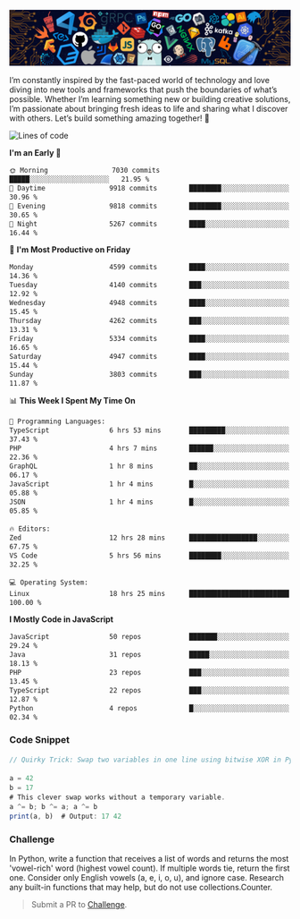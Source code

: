 ![](https://github.com/0x3EF8/0x3EF8/raw/main/images/header_.png)

I’m constantly inspired by the fast-paced world of technology and love diving into new tools and frameworks that push the boundaries of what’s possible. Whether I’m learning something new or building creative solutions, I’m passionate about bringing fresh ideas to life and sharing what I discover with others. Let’s build something amazing together! 🚀

<!--START_SECTION:header-->
![Lines of code](https://img.shields.io/badge/From%20Hello%20World%20I%27ve%20Written-22.9%20million%20lines%20of%20code-blue)

**I'm an Early 🐤** 

```text
🌞 Morning                7030 commits        █████░░░░░░░░░░░░░░░░░░░░   21.95 % 
🌆 Daytime                9918 commits        ████████░░░░░░░░░░░░░░░░░   30.96 % 
🌃 Evening                9818 commits        ████████░░░░░░░░░░░░░░░░░   30.65 % 
🌙 Night                  5267 commits        ████░░░░░░░░░░░░░░░░░░░░░   16.44 % 
```
📅 **I'm Most Productive on Friday** 

```text
Monday                   4599 commits        ████░░░░░░░░░░░░░░░░░░░░░   14.36 % 
Tuesday                  4140 commits        ███░░░░░░░░░░░░░░░░░░░░░░   12.92 % 
Wednesday                4948 commits        ████░░░░░░░░░░░░░░░░░░░░░   15.45 % 
Thursday                 4262 commits        ███░░░░░░░░░░░░░░░░░░░░░░   13.31 % 
Friday                   5334 commits        ████░░░░░░░░░░░░░░░░░░░░░   16.65 % 
Saturday                 4947 commits        ████░░░░░░░░░░░░░░░░░░░░░   15.44 % 
Sunday                   3803 commits        ███░░░░░░░░░░░░░░░░░░░░░░   11.87 % 
```


📊 **This Week I Spent My Time On** 

```text
💬 Programming Languages: 
TypeScript               6 hrs 53 mins       █████████░░░░░░░░░░░░░░░░   37.43 % 
PHP                      4 hrs 7 mins        ██████░░░░░░░░░░░░░░░░░░░   22.36 % 
GraphQL                  1 hr 8 mins         ██░░░░░░░░░░░░░░░░░░░░░░░   06.17 % 
JavaScript               1 hr 4 mins         █░░░░░░░░░░░░░░░░░░░░░░░░   05.88 % 
JSON                     1 hr 4 mins         █░░░░░░░░░░░░░░░░░░░░░░░░   05.85 % 

🔥 Editors: 
Zed                      12 hrs 28 mins      █████████████████░░░░░░░░   67.75 % 
VS Code                  5 hrs 56 mins       ████████░░░░░░░░░░░░░░░░░   32.25 % 

💻 Operating System: 
Linux                    18 hrs 25 mins      █████████████████████████   100.00 % 
```

**I Mostly Code in JavaScript** 

```text
JavaScript               50 repos            ███████░░░░░░░░░░░░░░░░░░   29.24 % 
Java                     31 repos            █████░░░░░░░░░░░░░░░░░░░░   18.13 % 
PHP                      23 repos            ███░░░░░░░░░░░░░░░░░░░░░░   13.45 % 
TypeScript               22 repos            ███░░░░░░░░░░░░░░░░░░░░░░   12.87 % 
Python                   4 repos             █░░░░░░░░░░░░░░░░░░░░░░░░   02.34 % 
```




<!--END_SECTION:header-->

<!--START_SECTION:footer-->
### Code Snippet
```js
// Quirky Trick: Swap two variables in one line using bitwise XOR in Python!

a = 42
b = 17
# This clever swap works without a temporary variable.
a ^= b; b ^= a; a ^= b
print(a, b)  # Output: 17 42
```
### Challenge
In Python, write a function that receives a list of words and returns the most 'vowel-rich' word (highest vowel count). If multiple words tie, return the first one. Consider only English vowels (a, e, i, o, u), and ignore case. Research any built-in functions that may help, but do not use collections.Counter.
<!--END_SECTION:footer-->
> Submit a PR to [Challenge](https://github.com/mrepol742/challenge/fork).
